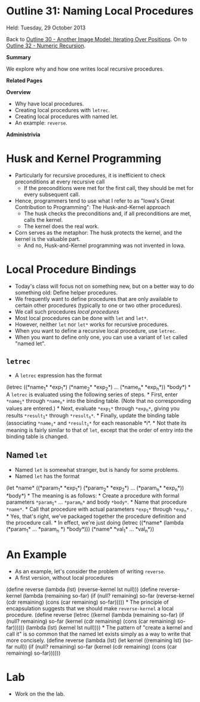 Outline 31: Naming Local Procedures
===================================

Held: Tuesday, 29 October 2013

Back to [Outline 30 - Another Image Model: Iterating Over Positions](outline.30.html).
On to [Outline 32 - Numeric Recursion](outline.32.html).

**Summary**

We explore why and how one writes local recursive procedures.

**Related Pages**


**Overview**

* Why have local procedures.
* Creating local procedures with <code>letrec</code>.
* Creating local procedures with named let.
* An example: <code>reverse</code>.

**Administrivia**


Husk and Kernel Programming
===========================
* Particularly for recursive procedures, it is inefficient to check
  preconditions at every recursive call
    * If the preconditions were met for the first call, they should be
    met for every subsequent call.
* Hence, programmers tend to use what I refer to as "Iowa's Great
  Contribution to Programming": The Husk-and-Kernel approach
    * The husk checks the preconditions and, if all preconditions are met,
    calls the kernel.
    * The kernel does the real work.
* Corn serves as the metaphor: The husk protects the kernel, and the
  kernel is the valuable part.
    * And no, Husk-and-Kernel programming was not invented in Iowa.

Local Procedure Bindings
========================
* Today's class will focus not on something new, but on a better way to do something old: Define helper procedures.
* We frequently want to define procedures that are only available to certain other procedures (typically to one or two other procedures).  
*  We call such procedures *local procedures*
* Most local procedures can be done with <code>let</code> and <code>let*</code>.
* However, neither <code>let</code> nor <code>let*</code> works for recursive procedures.
* When you want to define a recursive local procedure, use <code>letrec</code>.
* When you want to define only one, you can use a variant of <code>let</code> called "named let".

<code>letrec</code>
-------------------
* A <code>letrec</code> expression has the format
<boxcode>
(letrec ((*name<sub>1</sub>* *exp<sub>1</sub>*)
         (*name<sub>2</sub>* *exp<sub>2</sub>*)
         ...
         (*name<sub>n</sub>* *exp<sub>n</sub>*))
  *body*)
</boxcode>
* A <code>letrec</code> is evaluated using the following series
  of steps.
    * First, enter <code>*name<sub>1</sub>*</code> through
    <code>*name<sub>n</sub>*</code> into the binding table.
    (Note that no corresponding values are entered.)
    * Next, evaluate <code>*exp<sub>1</sub>*</code> through
    <code>*exp<sub>n</sub>*</code>, giving you results
    <code>*result<sub>1</sub>*</code> through 
    <code>*result<sub>n</sub>*</code>.
    * Finally, update the binding table (associating
    <code>*name<sub>i</sub>*</code> and 
    <code>*result<sub>i</sub>*</code> for each
    reasonable *i*.
* Not thate its meaning is fairly similar to that of <code>let</code>, except
  that the order of entry into the binding table is changed.

Named <code>let</code>
----------------------
* Named <code>let</code> is somewhat stranger, but is handy for
  some problems.
* Named <code>let</code> has the format
<boxcode>
(let *name* 
  ((*param<sub>1</sub>* *exp<sub>1</sub>*)
   (*param<sub>2</sub>* *exp<sub>2</sub>*)
   ...
   (*param<sub>n</sub>* *exp<sub>n</sub>*))
  *body*)
</boxcode>
* The meaning is as follows:
    * Create a procedure with formal parameters 
    <code>*param<sub>1</sub>*</code> ... 
    <code>*param<sub>n</sub>*</code> 
    and body <code>*body*</code>.
    * Name that procedure <code>*name*</code>.
    * Call that procedure with actual parameters
    <code>*exp<sub>1</sub>*</code> through
    <code>*exp<sub>n</sub>*</code> .
* Yes, that's right, we've packaged together the procedure definition
  and the procedure call.
* In effect, we're just doing
<boxcode>
(letrec ((*name* (lambda (*param<sub>1</sub>* ...
*param<sub>n</sub>
*)
                  *body*)))
   (*name* *val<sub>1</sub>* ... *val<sub>n</sub>*))
</boxcode>

An Example
==========
* As an example, let's consider the problem of writing <code>reverse</code>.
* A first version, without local procedures
<boxcode>
(define reverse
  (lambda (lst)
    (reverse-kernel lst null)))
(define reverse-kernel
  (lambda (remaining so-far)
    (if (null? remaining)
        so-far
        (reverse-kernel (cdr remaining) (cons (car remaining) so-far)))))
</boxcode>
* The principle of encapsulation suggests that we should make
  <code>reverse-kernel</code> a local procedure.
<boxcode>
(define reverse
  (letrec ((kernel
            (lambda (remaining so-far)
              (if (null? remaining)
                  so-far
                  (kernel (cdr remaining) (cons (car remaining) so-far))))))
    (lambda (lst)
      (kernel lst null))))
</boxcode>
* The pattern of "create a kernel and call it" is so common that
  the named let exists simply as a way to write that more concisely.
<boxcode>
(define reverse
  (lambda (lst)
    (let kernel ((remaining lst)
                 (so-far null))
      (if (null? remaining)
          so-far
          (kernel (cdr remaining) (cons (car remaining) so-far))))))
</boxcode>

Lab
===
* Work on the [](../Labs/local-procs.html)the lab</a>.


